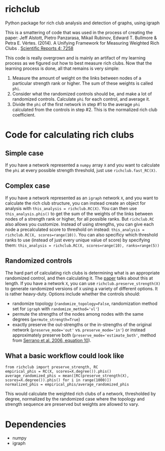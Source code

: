 # richclub
Python package for rich club analysis and detection of graphs, using igraph

This is a smattering of code that was used in the process of creating the paper:
Jeff Alstott, Pietro Panzarasa, Mikail Rubinov, Edward T. Bullmore & Petra E. Vértes. (2014). A Unifying Framework for Measuring Weighted Rich Clubs
. [Scientific Reports 4: 7258](http://www.nature.com/articles/srep07258)


This code is really overgrown and is mainly an artifact of my learning process as we figured out how to best measure rich clubs. Now that the learning process is done, all that remains is very simple:

1. Measure the amount of weight on the links between nodes of a particular strength rank or higher. The sum of these weights is called `phi`.
2. Consider what the randomized controls should be, and make a lot of randomized controls. Calculate `phi` for each control, and average it.
3. Divide the `phi` of the first network in step #1 to the average `phi` calculated from the controls in step #2. This is the normalized rich club coefficient.

Code for calculating rich clubs
===

Simple case
---
If you have a network represented a `numpy` array `X` and you want to calculate the `phi` at every possible strength threshold, just use `richclub.fast_RC(X)`.

Complex case
---
If you have a network represented as an `igraph` network `X`, and you want to calculate the rich club structure, you can instead create an object for analysis with `this_analysis = richclub.RC(X)`. You can then use `this_analysis.phis()` to get the sum of the weights of the links between nodes of a strength rank or higher, for all possible ranks. But `richclub.RC` also allows you customize. Instead of using strengths, you can give each node a precalculated score to threshold on instead: `this_analysis = richclub.RC(X, scores=range(10))`. You can also specificy which threshold ranks to use (instead of just every unique value of score) by specifying them: `this_analysis = richclub.RC(X, scores=range(10), ranks=range(5))`

Randomized controls
---
The hard part of calculating rich clubs is determining what is an appropriate randomized control, and then calculating it. The [paper](http://www.nature.com/articles/srep07258) talks about this at length. If you have a network `X`, you can use `richclub.preserve_strength(X)` to generate randomized versions of `X` using a variety of different options. It is rather heavy-duty. Options include whether the controls should:
- randomize topology (`randomize_topology=False`, randomization method set for `igraph` with `randomize_method='vl'`)
- permute the strengths of the nodes among nodes with the same degrees (`permute_strength=True`)
- exactly preserve the out-strengths or the in-strengths of the original network (`preserve_mode='out'` vs. `preserve_mode='in'`) or instead approximately preserve both (`preserve_mode='estimate_both'`, method from [Serrano et al. 2006, equation 10](http://arxiv.org/abs/cond-mat/0609029)).


What a basic workflow could look like
-----
```
from richclub import preserve_strength, RC
empirical_phis = RC(X, scores=X.degree()).phis()
average_randomized_phis = mean([RC(preserve_strength(X), scores=X.degree()).phis() for i in range(1000)])
normalized_phis = empirical_phis/average_randomized_phis
```

This would calculate the weighted rich clubs of a network, thresholded by degree, normalized by the randomized case where the topology and strength sequence are preserved but weights are allowed to vary. 


Dependencies
===
- numpy
- igraph


